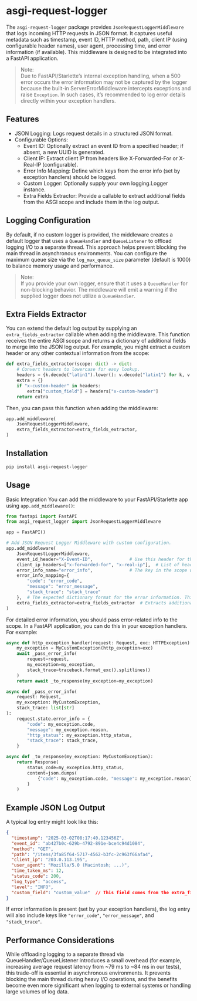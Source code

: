 # asgi-request-logger
The `asgi-request-logger` package provides `JsonRequestLoggerMiddleware` that logs incoming HTTP requests in JSON format. It captures useful metadata such as timestamp, event ID, HTTP method, path, client IP (using configurable header names), user agent, processing time, and error information (if available). This middleware is designed to be integrated into a FastAPI application.

> Note: <br/>
Due to FastAPI/Starlette’s internal exception handling, when a 500 error occurs the error information may not be captured by the logger because the built-in ServerErrorMiddleware intercepts exceptions and raise `Exception`. In such cases, it’s recommended to log error details directly within your exception handlers.

## Features
- JSON Logging: Logs request details in a structured JSON format.
- Configurable Options:
    - Event ID: Optionally extract an event ID from a specified header; if absent, a new UUID is generated.
    - Client IP: Extract client IP from headers like X-Forwarded-For or X-Real-IP (configurable).
    - Error Info Mapping: Define which keys from the error info (set by exception handlers) should be logged.
    - Custom Logger: Optionally supply your own logging.Logger instance.
  -  Extra Fields Extractor: Provide a callable to extract additional fields from the ASGI scope and include them in the log output.


## Logging Configuration
By default, if no custom logger is provided, the middleware creates a default logger that uses a `QueueHandler` and `QueueListener` to offload logging I/O to a separate thread. This approach helps prevent blocking the main thread in asynchronous environments. You can configure the maximum queue size via the `log_max_queue_size` parameter (default is 1000) to balance memory usage and performance. 

> Note: <br/>
If you provide your own logger, ensure that it uses a `QueueHandler` for non-blocking behavior. The middleware will emit a warning if the supplied logger does not utilize a `QueueHandler`.

## Extra Fields Extractor
You can extend the default log output by supplying an `extra_fields_extractor` callable when adding the middleware. This function receives the entire ASGI scope and returns a dictionary of additional fields to merge into the JSON log output. For example, you might extract a custom header or any other contextual information from the scope:

```python
def extra_fields_extractor(scope: dict) -> dict:
    # Convert headers to lowercase for easy lookup.
    headers = {k.decode("latin1").lower(): v.decode("latin1") for k, v in scope.get("headers", [])}
    extra = {}
    if "x-custom-header" in headers:
        extra["custom_field"] = headers["x-custom-header"]
    return extra
```
Then, you can pass this function when adding the middleware:

```python
app.add_middleware(
    JsonRequestLoggerMiddleware,
    extra_fields_extractor=extra_fields_extractor,
)
```


## Installation

```bash
pip install asgi-request-logger
```

## Usage
Basic Integration
You can add the middleware to your FastAPI/Starlette app using `app.add_middleware()`:

```python
from fastapi import FastAPI
from asgi_request_logger import JsonRequestLoggerMiddleware

app = FastAPI()

# Add JSON Request Logger Middleware with custom configuration.
app.add_middleware(
    JsonRequestLoggerMiddleware,
    event_id_header="X-Event-ID",              # Use this header for the event ID; if absent, a new UUID is generated.
    client_ip_headers=["x-forwarded-for", "x-real-ip"],  # List of headers to determine the client IP.
    error_info_name="error_info",              # The key in the scope where error information is stored.
    error_info_mapping={
        "code": "error_code",
        "message": "error_message",
        "stack_trace": "stack_trace"
    },  # The expected dictionary format for the error information. This value will be logged under the "error" key.
    extra_fields_extractor=extra_fields_extractor  # Extracts additional fields from the ASGI scope.
)

```

For detailed error information, you should pass error-related info to the scope. In a FastAPI application, you can do this in your exception handlers. For example:

```python
async def http_exception_handler(request: Request, exc: HTTPException):
    my_exception = MyCustomException(http_exception=exc)
    await _pass_error_info(
        request=request,
        my_exception=my_exception,
        stack_trace=traceback.format_exc().splitlines()
    )
    return await _to_response(my_exception=my_exception)

async def _pass_error_info(
    request: Request,
    my_exception: MyCustomException,
    stack_trace: list[str]
):
    request.state.error_info = {
        "code": my_exception.code,
        "message": my_exception.reason,
        "http_status": my_exception.http_status,
        "stack_trace": stack_trace,
    }

async def _to_response(my_exception: MyCustomException):
    return Response(
        status_code=my_exception.http_status,
        content=json.dumps(
            {"code": my_exception.code, "message": my_exception.reason}, ensure_ascii=False
        )
    )
```

## Example JSON Log Output
A typical log entry might look like this:

```json
{
  "timestamp": "2025-03-02T08:17:40.123456Z",
  "event_id": "ab427b0c-629b-4792-891e-bce4c94d1084",
  "method": "GET",
  "path": "/items/3fa85f64-5717-4562-b3fc-2c963f66afa4",
  "client_ip": "203.0.113.195",
  "user_agent": "Mozilla/5.0 (Macintosh; ...)",
  "time_taken_ms": 12,
  "status_code": 200,
  "log_type": "access",
  "level": "INFO",
  "custom_field": "custom_value"  // This field comes from the extra_fields_extractor, if applicable.
}
```

If error information is present (set by your exception handlers), the log entry will also include keys like `"error_code"`, `"error_message"`, and `"stack_trace"`.

## Performance Considerations

While offloading logging to a separate thread via QueueHandler/QueueListener introduces a small overhead (for example, increasing average request latency from ~79 ms to ~84 ms in our tests), this trade-off is essential in asynchronous environments. It prevents blocking the main thread during heavy I/O operations, and the benefits become even more significant when logging to external systems or handling large volumes of log data.